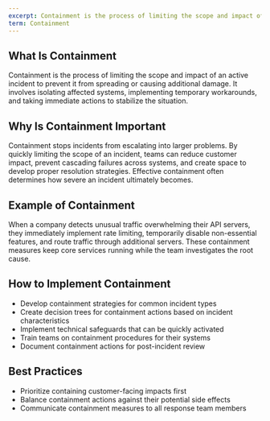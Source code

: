 ```yaml
---
excerpt: Containment is the process of limiting the scope and impact of an active incident to prevent it from spreading or causing additional damage.
term: Containment
---
```

## What Is Containment

Containment is the process of limiting the scope and impact of an active incident to prevent it from spreading or causing additional damage. It involves isolating affected systems, implementing temporary workarounds, and taking immediate actions to stabilize the situation.

## Why Is Containment Important

Containment stops incidents from escalating into larger problems. By quickly limiting the scope of an incident, teams can reduce customer impact, prevent cascading failures across systems, and create space to develop proper resolution strategies. Effective containment often determines how severe an incident ultimately becomes.

## Example of Containment

When a company detects unusual traffic overwhelming their API servers, they immediately implement rate limiting, temporarily disable non-essential features, and route traffic through additional servers. These containment measures keep core services running while the team investigates the root cause.

## How to Implement Containment

- Develop containment strategies for common incident types
- Create decision trees for containment actions based on incident characteristics
- Implement technical safeguards that can be quickly activated
- Train teams on containment procedures for their systems
- Document containment actions for post-incident review

## Best Practices

- Prioritize containing customer-facing impacts first
- Balance containment actions against their potential side effects
- Communicate containment measures to all response team members